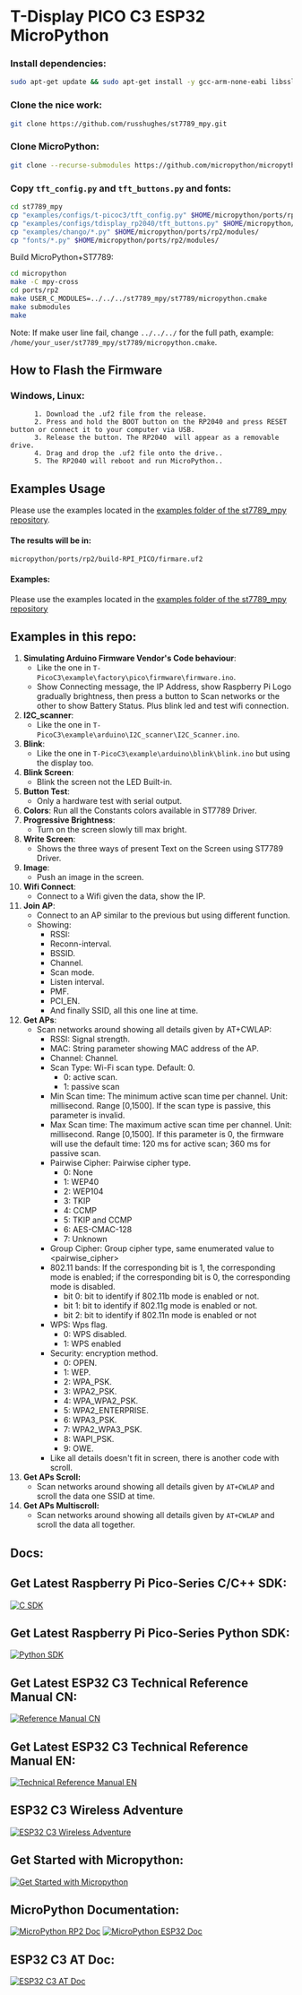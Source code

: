 # T-Display PICO C3 ESP32 MicroPython



### Install dependencies:

```bash
sudo apt-get update && sudo apt-get install -y gcc-arm-none-eabi libssl-dev python3 python3-pip python3-venv build-essential libffi-dev git pkg-config
```

### Clone the nice work:

```bash
git clone https://github.com/russhughes/st7789_mpy.git
```
### Clone MicroPython:

```bash
git clone --recurse-submodules https://github.com/micropython/micropython.git
```
### Copy ``tft_config.py`` and ``tft_buttons.py`` and fonts:
```bash
cd st7789_mpy
cp "examples/configs/t-picoc3/tft_config.py" $HOME/micropython/ports/rp2/modules/
cp "examples/configs/tdisplay_rp2040/tft_buttons.py" $HOME/micropython/ports/rp2/modules/
cp "examples/chango/*.py" $HOME/micropython/ports/rp2/modules/
cp "fonts/*.py" $HOME/micropython/ports/rp2/modules/
```

Build MicroPython+ST7789:
```bash
cd micropython
make -C mpy-cross
cd ports/rp2
make USER_C_MODULES=../../../st7789_mpy/st7789/micropython.cmake
make submodules
make
```

Note: If make user line fail, change ``../../../`` for the full path, example: ``/home/your_user/st7789_mpy/st7789/micropython.cmake``.

## How to Flash the Firmware
### Windows, Linux:
          1. Download the .uf2 file from the release.
          2. Press and hold the BOOT button on the RP2040 and press RESET button or connect it to your computer via USB.
          3. Release the button. The RP2040  will appear as a removable drive.
          4. Drag and drop the .uf2 file onto the drive..
          5. The RP2040 will reboot and run MicroPython..

## Examples Usage
Please use the examples located in the [examples folder of the st7789_mpy repository](https://github.com/russhughes/st7789_mpy/tree/master/examples).

#### The results will be in:
``micropython/ports/rp2/build-RPI_PICO/firmare.uf2``

#### Examples:
Please use the examples located in the [examples folder of the st7789_mpy repository](https://github.com/russhughes/st7789_mpy/tree/master/examples)

## Examples in this repo:

1. **Simulating Arduino Firmware Vendor's Code behaviour**:
   - Like the one in ``T-PicoC3\example\factory\pico\firmware\firmware.ino``.
   - Show Connecting message, the IP Address, show Raspberry Pi Logo gradually brightness, then press a button to Scan networks or the other to show Battery Status. Plus blink led and test wifi connection.
2. **I2C_scanner**:
   - Like the one in ``T-PicoC3\example\arduino\I2C_scanner\I2C_Scanner.ino``.
3. **Blink**:
   - Like the one in ``T-PicoC3\example\arduino\blink\blink.ino`` but using the display too.
4. **Blink Screen**:
   - Blink the screen not the LED Built-in.
5. **Button Test**:
   - Only a hardware test with serial output.
6. **Colors**:
   Run all the Constants colors available in ST7789 Driver.
7. **Progressive Brightness**:
   - Turn on the screen slowly till max bright.
8. **Write Screen**:
   - Shows the three ways of present Text on the Screen using ST7789 Driver.
9. **Image**:
    - Push an image in the screen.
10. **Wifi Connect**:
    - Connect to a Wifi given the data, show the IP.
11. **Join AP**:
    - Connect to an AP similar to the previous but using different function.
    - Showing:
      - RSSI:
      - Reconn-interval.
      - BSSID.
      - Channel.
      - Scan mode.
      - Listen interval.
      - PMF.
      - PCI_EN.
      - And finally SSID, all this one line at time.
12. **Get APs**:
    - Scan networks around showing all details given by AT+CWLAP:
      - RSSI: Signal strength.
      - MAC: String parameter showing MAC address of the AP.
      - Channel: Channel.
      - Scan Type: Wi-Fi scan type. Default: 0.
        - 0: active scan.
        - 1: passive scan
      - Min Scan time: The minimum active scan time per channel. Unit: millisecond. Range [0,1500]. If the scan type is passive, this parameter is invalid.
      - Max Scan time: The maximum active scan time per channel. Unit: millisecond. Range [0,1500]. If this parameter is 0, the firmware will use the default time: 120 ms for active scan; 360 ms for passive scan.
      - Pairwise Cipher: Pairwise cipher type.
        - 0: None
        - 1: WEP40
        - 2: WEP104
        - 3: TKIP
        - 4: CCMP
        - 5: TKIP and CCMP
        - 6: AES-CMAC-128
        - 7: Unknown
      - Group Cipher: Group cipher type, same enumerated value to <pairwise_cipher>
      - 802.11 bands: If the corresponding bit is 1, the corresponding mode is enabled; if the corresponding bit is 0, the corresponding mode is disabled.
        - bit 0: bit to identify if 802.11b mode is enabled or not.
        - bit 1: bit to identify if 802.11g mode is enabled or not.
        - bit 2: bit to identify if 802.11n mode is enabled or not
      - WPS: Wps flag.
        - 0: WPS disabled.
        - 1: WPS enabled
      - Security: encryption method.
        - 0: OPEN.
        - 1: WEP.
        - 2: WPA_PSK.
        - 3: WPA2_PSK.
        - 4: WPA_WPA2_PSK.
        - 5: WPA2_ENTERPRISE.
        - 6: WPA3_PSK.
        - 7: WPA2_WPA3_PSK.
        - 8: WAPI_PSK.
        - 9: OWE.
      - Like all details doesn't fit in screen, there is another code with scroll.
13. **Get APs Scroll:**
    - Scan networks around showing all details given by ``AT+CWLAP`` and scroll the data one SSID at time.
14. **Get APs Multiscroll:**
    - Scan networks around showing all details given by ``AT+CWLAP`` and scroll the data all together.

## Docs:
## Get Latest Raspberry Pi Pico-Series C/C++ SDK:
  [![C SDK](/doc/cover/rp2_C_SDK.png)](https://datasheets.raspberrypi.com/pico/raspberry-pi-pico-c-sdk.pdf)

## Get Latest Raspberry Pi Pico-Series Python SDK:
  [![Python SDK](/doc/cover/rp2_Python_SDK.png)](https://datasheets.raspberrypi.com/pico/raspberry-pi-pico-python-sdk.pdf)

## Get Latest ESP32 C3 Technical Reference Manual CN:
  [![Reference Manual CN](/doc/cover/esp32-c3_technical_reference_manual_cn.png)](https://www.espressif.com/sites/default/files/documentation/esp32-c3_technical_reference_manual_cn.pdf)

## Get Latest ESP32 C3 Technical Reference Manual EN:
  [![Technical Reference Manual EN](/doc/cover/esp32-c3_technical_reference_manual_en.png)](https://www.espressif.com/sites/default/files/documentation/esp32-c3_technical_reference_manual_en.pdf)
  
## ESP32 C3 Wireless Adventure
  [![ESP32 C3 Wireless Adventure](/doc/cover/ESP32_C3_Wireless_Adventure.png)](https://www.espressif.com/sites/default/files/documentation/ESP32-C3%20Wireless%20Adventure.pdf)

## Get Started with Micropython:
  [![Get Started with Micropython](/doc/cover/Started_Guide.png)](https://hackspace.raspberrypi.com/books/micropython-pico)

## MicroPython Documentation:
  [![MicroPython RP2 Doc](/doc/cover/MicroPython_RP2.png)](https://docs.micropython.org/en/latest/rp2/quickref.html)
  [![MicroPython ESP32 Doc](doc/cover/MicroPython_ESP32.png)](https://docs.micropython.org/en/latest/esp32/quickref.html)

## ESP32 C3 AT Doc:
  [![ESP32 C3 AT Doc](/doc/cover/AT.png)](https://docs.espressif.com/projects/esp-at/en/latest/esp32c3/)
